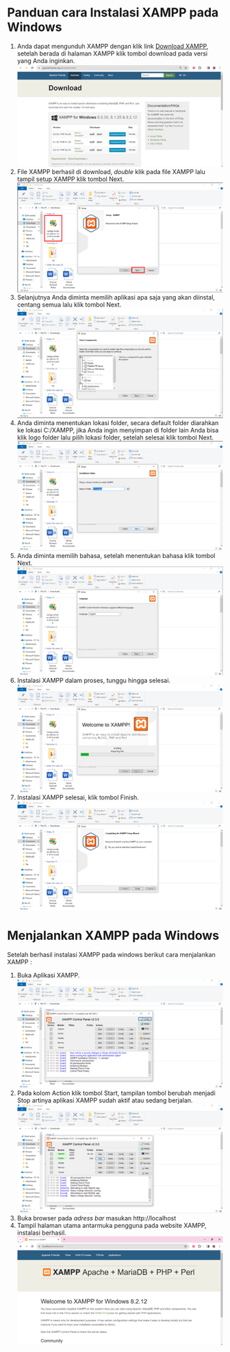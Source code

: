 # Panduan cara Instalasi XAMPP pada Windows
1. Anda dapat mengunduh XAMPP dengan klik link [Download XAMPP](https://www.apachefriends.org/download.html), setelah berada di halaman XAMPP klik tombol download pada versi yang Anda inginkan. ![Download XAMPP](https://github.com/tiasari/image/blob/main/download%20xampp.png)
2. File XAMPP berhasil di download, *double* klik pada file XAMPP lalu tampil setup XAMPP klik tombol Next. ![setup](https://github.com/tiasari/image/blob/main/setup-xampp.png)
3. Selanjutnya Anda diminta memilih aplikasi apa saja yang akan diinstal, centang semua lalu klik tombol Next. ![pilih aplikasi](https://github.com/tiasari/image/blob/main/select%20component.png)
4. Anda diminta menentukan lokasi folder, secara default folder diarahkan ke lokasi C:/XAMPP, jika Anda ingin menyimpan di folder lain Anda bisa klik logo folder lalu pilih lokasi folder, setelah selesai klik tombol Next. ![folder](https://github.com/tiasari/image/blob/main/setup%20folder.png)
5. Anda diminta memilih bahasa, setelah menentukan bahasa klik tombol Next. ![bahasa](https://github.com/tiasari/image/blob/main/languages.png)
6. Instalasi XAMPP dalam proses, tunggu hingga selesai. ![proses install](https://github.com/tiasari/image/blob/main/installing.png)
7. Instalasi XAMPP selesai, klik tombol Finish. ![completed](https://github.com/tiasari/image/blob/main/completed%20install.png)

# Menjalankan XAMPP pada Windows
Setelah berhasil instalasi XAMPP pada windows berikut cara menjalankan XAMPP :
1. Buka Aplikasi XAMPP. ![startxampp](https://github.com/tiasari/image/blob/main/xampp-start.png)
2. Pada kolom Action klik tombol Start, tampilan tombol berubah menjadi Stop artinya aplikasi XAMPP sudah aktif atau sedang berjalan. ![startxampp](https://github.com/tiasari/image/blob/main/xampp-start2.png)
3. Buka browser pada *adress bar* masukan http://localhost 
4. Tampil halaman utama antarmuka pengguna pada website XAMPP, instalasi berhasil. ![browser](https://github.com/tiasari/image/blob/main/xamppdashboard.png)